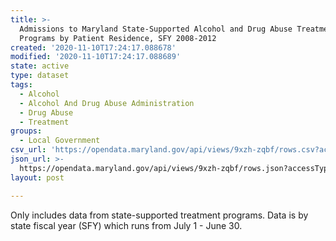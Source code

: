 ```yaml
---
title: >-
  Admissions to Maryland State-Supported Alcohol and Drug Abuse Treatment
  Programs by Patient Residence, SFY 2008-2012
created: '2020-11-10T17:24:17.088678'
modified: '2020-11-10T17:24:17.088689'
state: active
type: dataset
tags:
  - Alcohol
  - Alcohol And Drug Abuse Administration
  - Drug Abuse
  - Treatment
groups:
  - Local Government
csv_url: 'https://opendata.maryland.gov/api/views/9xzh-zqbf/rows.csv?accessType=DOWNLOAD'
json_url: >-
  https://opendata.maryland.gov/api/views/9xzh-zqbf/rows.json?accessType=DOWNLOAD
layout: post

---
```

Only includes data from state-supported treatment programs. Data is by state fiscal year (SFY) which runs from July 1 - June 30.
